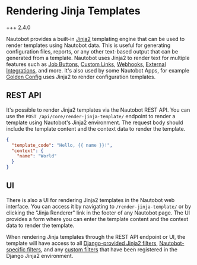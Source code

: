 # Rendering Jinja Templates

+++ 2.4.0

Nautobot provides a built-in [Jinja2](https://jinja.palletsprojects.com/) templating engine that can be used to render templates using Nautobot data. This is useful for generating configuration files, reports, or any other text-based output that can be generated from a template. Nautobot uses Jinja2 to render text for multiple features such as [Job Buttons](./jobs/jobbutton.md), [Custom Links](./customlink.md), [Webhooks](./webhook.md), [External Integrations](./externalintegration.md), and more. It's also used by some Nautobot Apps, for example [Golden Config](https://docs.nautobot.com/projects/golden-config/en/latest/) uses Jinja2 to render configuration templates.

## REST API

It's possible to render Jinja2 templates via the Nautobot REST API. You can use the `POST /api/core/render-jinja-template/` endpoint to render a template using Nautobot's Jinja2 environment. The request body should include the template content and the context data to render the template.

```json
{
  "template_code": "Hello, {{ name }}!",
  "context": {
    "name": "World"
  }
}
```

## UI

There is also a UI for rendering Jinja2 templates in the Nautobot web interface. You can access it by navigating to `/render-jinja-template/` or by clicking the "Jinja Renderer" link in the footer of any Nautobot page. The UI provides a form where you can enter the template content and the context data to render the template.

When rendering Jinja templates through the REST API endpoint or UI, the template will have access to all [Django-provided Jinja2 filters](https://docs.djangoproject.com/en/4.2/ref/templates/builtins/#built-in-filter-reference), [Nautobot-specific filters](./template-filters.md), and any [custom filters](https://docs.djangoproject.com/en/4.2/howto/custom-template-tags/#writing-custom-template-filters) that have been registered in the Django Jinja2 environment.
